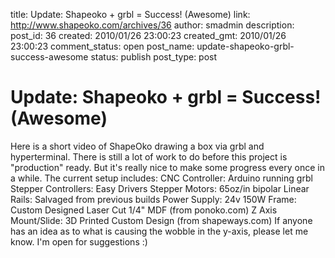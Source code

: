 title: Update: Shapeoko + grbl = Success! (Awesome)
link: http://www.shapeoko.com/archives/36
author: smadmin
description: 
post_id: 36
created: 2010/01/26 23:00:23
created_gmt: 2010/01/26 23:00:23
comment_status: open
post_name: update-shapeoko-grbl-success-awesome
status: publish
post_type: post

# Update: Shapeoko + grbl = Success! (Awesome)

Here is a short video of ShapeOko drawing a box via grbl and hyperterminal. There is still a lot of work to do before this project is "production" ready. But it's really nice to make some progress every once in a while. The current setup includes: CNC Controller: Arduino running grbl Stepper Controllers: Easy Drivers Stepper Motors: 65oz/in bipolar Linear Rails: Salvaged from previous builds Power Supply: 24v 150W Frame: Custom Designed Laser Cut 1/4" MDF (from ponoko.com) Z Axis Mount/Slide: 3D Printed Custom Design (from shapeways.com) If anyone has an idea as to what is causing the wobble in the y-axis, please let me know. I'm open for suggestions :)